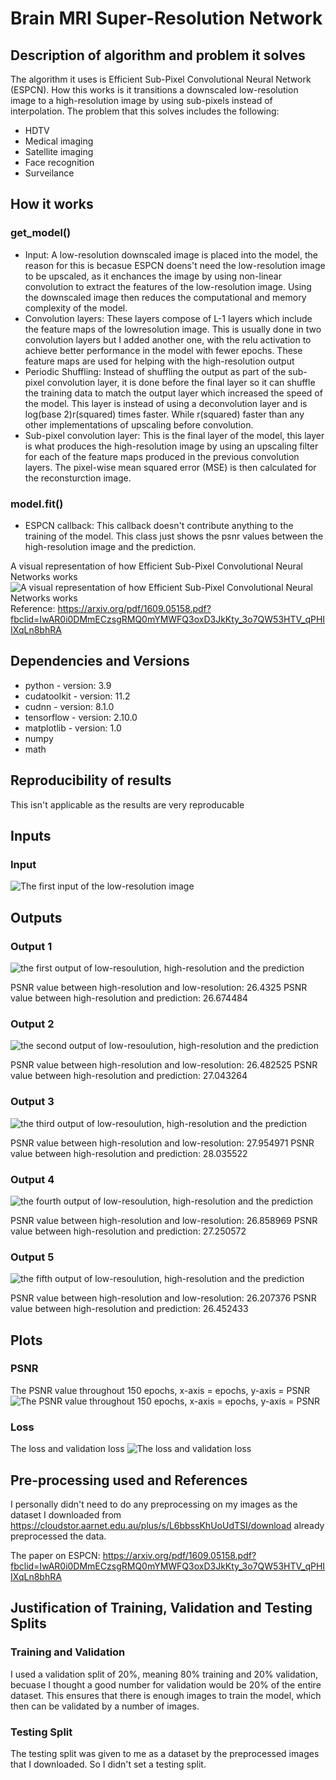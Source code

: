 # Brain MRI Super-Resolution Network

## Description of algorithm and problem it solves
The algorithm it uses is Efficient Sub-Pixel Convolutional Neural Network (ESPCN). How this works
is it transitions a downscaled low-resolution image to a high-resolution image
by using sub-pixels instead of interpolation. The problem that this solves includes the following:
- HDTV
- Medical imaging
- Satellite imaging
- Face recognition
- Surveilance

## How it works
### get_model()
- Input: A low-resolution downscaled image is placed into the model, the reason for this is becasue
ESPCN doens't need the low-resolution image to be upscaled, as it enchances the image by using 
non-linear convolution to extract the features of the low-resolution image. Using the 
downscaled image then reduces the computational and memory complexity of the model.
- Convolution layers: These layers compose of L-1 layers which include the feature maps of the lowresolution image. This is usually done in two convolution layers but I added another one, with the relu activation to achieve better performance in the model with fewer epochs. These feature maps are used for helping with the high-resolution output
- Periodic Shuffling: Instead of shuffling the output as part of the sub-pixel convolution layer, it is done before the final layer so it can shuffle the training data to match the output layer which increased the speed of the model. This layer is instead of using a deconvolution layer and is log(base 2)r(squared) times faster. While r(squared) faster than any other implementations of upscaling before convolution.
- Sub-pixel convolution layer: This is the final layer of the model, this layer is what produces the
high-resolution image by using an upscaling filter for each of the feature maps produced in the previous convolution layers. The pixel-wise mean squared error (MSE) is then calculated for the reconsturction image.


### model.fit()
- ESPCN callback: This callback doesn't contribute anything to the training of the model. This class
just shows the psnr values between the high-resolution image and the prediction.

A visual representation of how Efficient Sub-Pixel Convolutional Neural Networks works
![A visual representation of how Efficient Sub-Pixel Convolutional Neural Networks works](./images/Figure%20of%20how%20ESPCN%20works.PNG)
Reference: https://arxiv.org/pdf/1609.05158.pdf?fbclid=IwAR0i0DMmECzsgRMQ0mYMWFQ3oxD3JkKty_3o7QW53HTV_qPHIIXqLn8bhRA

## Dependencies and Versions
- python - version: 3.9
- cudatoolkit - version: 11.2
- cudnn - version: 8.1.0
- tensorflow - version: 2.10.0
- matplotlib - version: 1.0
- numpy
- math

## Reproducibility of results
This isn't applicable as the results are very reproducable

## Inputs

### Input 
![The first input of the low-resolution image](./images/Input%201%20for%20ESPCN.png)



## Outputs

### Output 1
![the first output of low-resoulution, high-resolution and the prediction](./images/Output%201.png)

PSNR value between high-resolution and low-resolution: 26.4325
PSNR value between high-resolution and prediction: 26.674484

### Output 2
![the second output of low-resoulution, high-resolution and the prediction](./images/Output%202.png)

PSNR value between high-resolution and low-resolution: 26.482525
PSNR value between high-resolution and prediction: 27.043264

### Output 3
![the third output of low-resoulution, high-resolution and the prediction](./images/Output%203.png)

PSNR value between high-resolution and low-resolution: 27.954971
PSNR value between high-resolution and prediction: 28.035522

### Output 4
![the fourth output of low-resoulution, high-resolution and the prediction](./images/Output%204.png)

PSNR value between high-resolution and low-resolution: 26.858969
PSNR value between high-resolution and prediction: 27.250572

### Output 5
![the fifth output of low-resoulution, high-resolution and the prediction](./images/Output%205.png)

PSNR value between high-resolution and low-resolution: 26.207376
PSNR value between high-resolution and prediction: 26.452433


## Plots

### PSNR
The PSNR value throughout 150 epochs, x-axis = epochs, y-axis = PSNR
![The PSNR value throughout 150 epochs, x-axis = epochs, y-axis = PSNR](./images/PSNR%20graph.png)

### Loss
The loss and validation loss
![The loss and validation loss](./images/loss%20and%20val%20loss.png)

## Pre-processing used and References
I personally didn't need to do any preprocessing on my images as the dataset I 
downloaded from https://cloudstor.aarnet.edu.au/plus/s/L6bbssKhUoUdTSI/download already
preprocessed the data.

The paper on ESPCN: https://arxiv.org/pdf/1609.05158.pdf?fbclid=IwAR0i0DMmECzsgRMQ0mYMWFQ3oxD3JkKty_3o7QW53HTV_qPHIIXqLn8bhRA

## Justification of Training, Validation and Testing Splits

### Training and Validation
I used a validation split of 20%, meaning 80% training and 20% validation, becuase I thought a good number for validation would be 20% of the entire dataset. This ensures that there is enough images to train the model, which then can be validated by a number of images.

### Testing Split
The testing split was given to me as a dataset by the preprocessed images that I downloaded. So I didn't set a testing split. 
